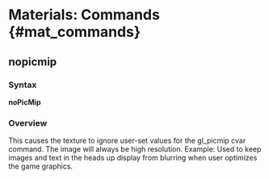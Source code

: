 # Materials: Commands {#mat_commands}
## nopicmip
### Syntax

**noPicMip**

### Overview

This causes the texture to ignore user-set values for the gl_picmip cvar
command. The image will always be high resolution. Example: Used to keep
images and text in the heads up display from blurring when user
optimizes the game graphics.